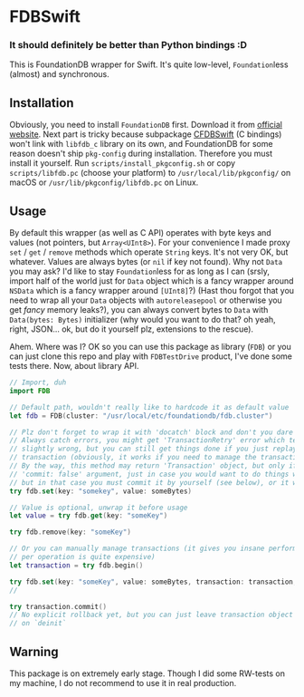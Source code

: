 # FDBSwift
### It should definitely be better than Python bindings :D

This is FoundationDB wrapper for Swift. It's quite low-level, `Foundation`less (almost) and synchronous.

## Installation

Obviously, you need to install `FoundationDB` first. Download it from [official website](https://www.foundationdb.org/download/). Next part is tricky because subpackage [CFDBSwift](https://github.com/kirilltitov/CFDBSwift) (C bindings) won't link with `libfdb_c` library on its own, and FoundationDB for some reason doesn't ship `pkg-config` during installation. Therefore you must install it yourself. Run `scripts/install_pkgconfig.sh` or copy `scripts/libfdb.pc` (choose your platform) to `/usr/local/lib/pkgconfig/` on macOS or `/usr/lib/pkgconfig/libfdb.pc` on Linux.

## Usage

By default this wrapper (as well as C API) operates with byte keys and values (not pointers, but `Array<UInt8>`). For your convenience I made proxy `set` / `get` / `remove` methods which operate `String` keys. It's not very OK, but whatever. Values are always bytes (or `nil` if key not found). Why not `Data` you may ask? I'd like to stay `Foundation`less for as long as I can (srsly, import half of the world just for `Data` object which is a fancy wrapper around `NSData` which is a fancy wrapper around `[UInt8]`?) (Hast thou forgot that you need to wrap all your `Data` objects with `autoreleasepool` or otherwise you get _fancy_ memory leaks?), you can always convert bytes to `Data` with `Data(bytes: Bytes)` initializer (why would you want to do that? oh yeah, right, JSON... ok, but do it yourself plz, extensions to the rescue).

Ahem. Where was I? OK so you can use this package as library (`FDB`) or you can just clone this repo and play with `FDBTestDrive` product, I've done some tests there. Now, about library API.

```swift
// Import, duh
import FDB

// Default path, wouldn't really like to hardcode it as default value
let fdb = FDB(cluster: "/usr/local/etc/foundationdb/fdb.cluster")

// Plz don't forget to wrap it with 'docatch' block and don't you dare to force 'try!' it.
// Always catch errors, you might get 'TransactionRetry' error which tells you that something went
// slightly wrong, but you can still get things done if you just replay all work within the same
// transaction (obviously, it works if you need to manage the transaction by yourself).
// By the way, this method may return 'Transaction' object, but only if you explicitly passed
// 'commit: false' argument, just in case you would want to do things within that transaction,
// but in that case you must commit it by yourself (see below), or it will rollback
try fdb.set(key: "somekey", value: someBytes)

// Value is optional, unwrap it before usage
let value = try fdb.get(key: "someKey")

try fdb.remove(key: "someKey")

// Or you can manually manage transactions (it gives you insane performance boost since transaction
// per operation is quite expensive)
let transaction = try fdb.begin()

try fdb.set(key: "someKey", value: someBytes, transaction: transaction, commit: false)
//                                                                      ^^^^^^^^^^^^^  notice this plz

try transaction.commit()
// No explicit rollback yet, but you can just leave transaction object in place and it rollbacks itself
// on `deinit`
```

## Warning

This package is on extremely early stage. Though I did some RW-tests on my machine, I do not recommend to use it in real production.
